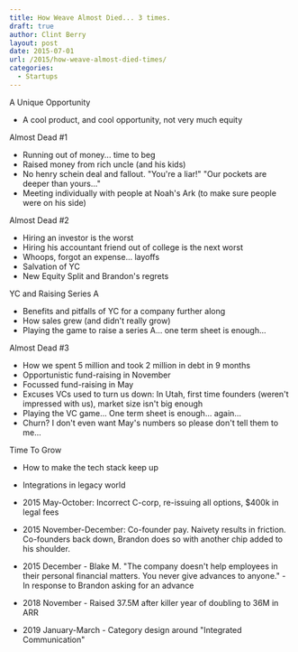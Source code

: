 ```yaml
---
title: How Weave Almost Died... 3 times.
draft: true
author: Clint Berry
layout: post
date: 2015-07-01  
url: /2015/how-weave-almost-died-times/
categories:
  - Startups
---
```


A Unique Opportunity
- A cool product, and cool opportunity, not very much equity

Almost Dead #1
- Running out of money... time to beg
- Raised money from rich uncle (and his kids)
- No henry schein deal and fallout. "You're a liar!" "Our pockets are deeper than yours..."
- Meeting individually with people at Noah's Ark (to make sure people were on his side)

Almost Dead #2
- Hiring an investor is the worst
- Hiring his accountant friend out of college is the next worst
- Whoops, forgot an expense... layoffs
- Salvation of YC
- New Equity Split and Brandon's regrets

YC and Raising Series A
- Benefits and pitfalls of YC for a company further along
- How sales grew (and didn't really grow)
- Playing the game to raise a series A... one term sheet is enough...

Almost Dead #3
- How we spent 5 million and took 2 million in debt in 9 months
- Opportunistic fund-raising in November
- Focussed fund-raising in May
- Excuses VCs used to turn us down: In Utah, first time founders (weren't impressed with us), market size isn't big enough
- Playing the VC game... One term sheet is enough... again...
- Churn? I don't even want May's numbers so please don't tell them to me...

Time To Grow
- How to make the tech stack keep up
- Integrations in legacy world

- 2015 May-October: Incorrect C-corp, re-issuing all options, $400k in legal fees
- 2015 November-December: Co-founder pay. Naivety results in friction. Co-founders back down, Brandon does so with another chip added to his shoulder.
- 2015 December - Blake M. "The company doesn't help employees in their personal financial matters. You never give advances to anyone." - In response to Brandon asking for an advance

- 2018 November - Raised 37.5M after killer year of doubling to 36M in ARR
- 2019 January-March - Category design around "Integrated Communication"

